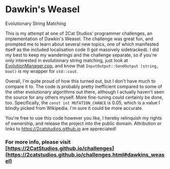 # Dawkin's Weasel
Evolutionary String Matching

This is my attempt at one of 2Cat Studios' programmer challenges, an implementation of Dawkin's Weasel. The challenge was great fun, and prompted me to learn about several new topics, one of which manifested itself as the included localisation code (I got massively sidetracked). I did my best to keep my wanderings and the challenge separate, so if you're only interested in evolutionary string matching, just look at [EvolutionManager.cpp](https://github.com/AVividLight/Dawkins-Weasel/blob/master/src/EvolutionManager.cpp), and know that `InputOutput::SendOutput (string, bool)` is my wrapper for `std::cout`.

Overall, I'm quite proud of how this turned out, but I don't have much to compare it to. The code is probably pretty inefficient compared to some of the other evolutionary algorithms out there, although I actually haven't seen the source for any others myself. More fine-tuning could certainly be done, too. Specifically, the `const int MUTATION_CHANCE` is 0.05, which is a value I blindly picked from Wikipedia. I'm sure it could be more accurate.

You're free to use this code however you like, I hereby relinquish my rights of ownership, and release the project into the public domain. Attribution or links to https://2catstudios.github.io are appreciated!

### For more info, please visit [https://2CatStudios.github.io/challenges](https://2catstudios.github.io/challenges.html#dawkins_weasel)
